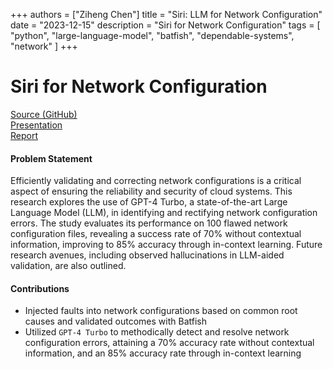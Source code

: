 +++
authors = ["Ziheng Chen"]
title = "Siri: LLM for Network Configuration"
date = "2023-12-15"
description = "Siri for Network Configuration"
tags = [
    "python",
    "large-language-model",
    "batfish",
    "dependable-systems",
    "network"
]
+++

# Siri for Network Configuration

[Source (GitHub)](https://github.com/zihengjackchen/LLM-Network-Configuration)  
[Presentation](https://github.com/zihengjackchen/LLM-Network-Configuration/blob/main/presentation.pdf)  
[Report](https://github.com/zihengjackchen/LLM-Network-Configuration/blob/main/report.pdf)  


#### Problem Statement
Efficiently validating and correcting network configurations is a critical aspect of ensuring the reliability and security of cloud systems. This research explores the use of GPT-4 Turbo, a state-of-the-art Large Language Model (LLM), in identifying and rectifying network configuration errors. The study evaluates its performance on 100 flawed network configuration files, revealing a success rate of 70% without contextual information, improving to 85% accuracy through in-context learning. Future research avenues, including observed hallucinations in LLM-aided validation, are also outlined.

#### Contributions
- Injected faults into network configurations based on common root causes and validated outcomes with Batfish
- Utilized `GPT-4 Turbo` to methodically detect and resolve network configuration errors, attaining a 70% accuracy rate without contextual information, and an 85% accuracy rate through in-context learning